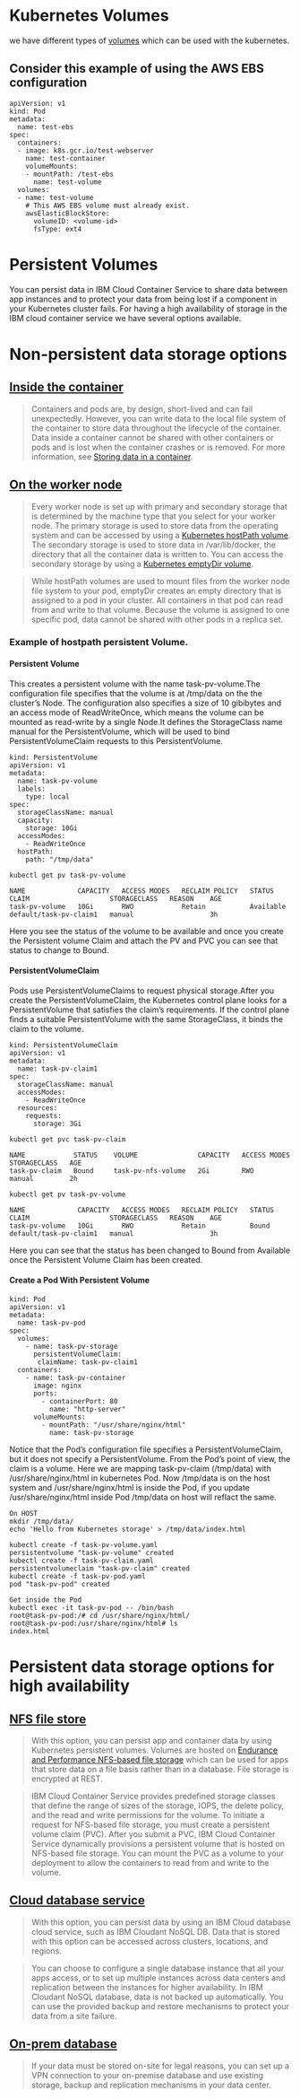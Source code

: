 # Kubernetes Volumes 
we have different types of [volumes](https://kubernetes.io/docs/concepts/storage/volumes/#emptydir) which can be used with the kubernetes.
## Consider this example of using the AWS EBS configuration
```
apiVersion: v1
kind: Pod
metadata:
  name: test-ebs
spec:
  containers:
  - image: k8s.gcr.io/test-webserver
    name: test-container
    volumeMounts:
    - mountPath: /test-ebs
      name: test-volume
  volumes:
  - name: test-volume
    # This AWS EBS volume must already exist.
    awsElasticBlockStore:
      volumeID: <volume-id>
      fsType: ext4
```


Persistent Volumes
=================
You can persist data in IBM Cloud Container Service to share data between app instances and to protect your data from being lost if a component in your Kubernetes cluster fails. For having a high availability of storage in the IBM cloud container service we have several options available.

# Non-persistent data storage options
## [Inside the container](https://console.bluemix.net/docs/containers/cs_storage.html#storage)
> Containers and pods are, by design, short-lived and can fail unexpectedly. However, you can write data to the local file system of the container to store data throughout the lifecycle of the container. Data inside a container cannot be shared with other containers or pods and is lost when the container crashes or is removed. For more information, see [Storing data in a container](https://docs.docker.com/storage/).
## [On the worker node](https://console.bluemix.net/docs/containers/cs_storage.html#storage)
> Every worker node is set up with primary and secondary storage that is determined by the machine type that you select for your worker node. The primary storage is used to store data from the operating system and can be accessed by using a [Kubernetes hostPath volume](https://kubernetes.io/docs/concepts/storage/volumes/#hostpath). The secondary storage is used to store data in /var/lib/docker, the directory that all the container data is written to. You can access the secondary storage by using a [Kubernetes emptyDir volume](https://kubernetes.io/docs/concepts/storage/volumes/#emptydir).

> While hostPath volumes are used to mount files from the worker node file system to your pod, emptyDir creates an empty directory that is assigned to a pod in your cluster. All containers in that pod can read from and write to that volume. Because the volume is assigned to one specific pod, data cannot be shared with other pods in a replica set.
### Example of hostpath persistent Volume.
  #### Persistent Volume
  
   This creates a persistent volume with the name task-pv-volume.The configuration file specifies that the volume is at /tmp/data on the the cluster’s Node. The configuration also specifies a size of 10 gibibytes and an access mode of ReadWriteOnce, which means the volume can be mounted as read-write by a single Node.It defines the StorageClass name manual for the PersistentVolume, which will be used to bind PersistentVolumeClaim requests to this PersistentVolume.
```
kind: PersistentVolume
apiVersion: v1
metadata:
  name: task-pv-volume
  labels:
    type: local
spec:
  storageClassName: manual
  capacity:
    storage: 10Gi
  accessModes:
    - ReadWriteOnce
  hostPath:
    path: "/tmp/data"
```
```
kubectl get pv task-pv-volume
```
```
NAME             CAPACITY   ACCESS MODES   RECLAIM POLICY   STATUS        CLAIM                    STORAGECLASS   REASON    AGE
task-pv-volume   10Gi       RWO            Retain           Available     default/task-pv-claim1   manual                   3h
```
Here you see the status of the volume to be available and once you create the Persistent volume Claim and attach the PV and PVC you can see that status to change to Bound.

  #### PersistentVolumeClaim
  
Pods use PersistentVolumeClaims to request physical storage.After you create the PersistentVolumeClaim, the Kubernetes control plane looks for a PersistentVolume that satisfies the claim’s requirements. If the control plane finds a suitable PersistentVolume with the same StorageClass, it binds the claim to the volume.
         
```
kind: PersistentVolumeClaim
apiVersion: v1
metadata:
  name: task-pv-claim1
spec:
  storageClassName: manual
  accessModes:
    - ReadWriteOnce
  resources:
    requests:
      storage: 3Gi 
```
```
kubectl get pvc task-pv-claim
```
```
NAME            STATUS    VOLUME               CAPACITY   ACCESS MODES   STORAGECLASS   AGE
task-pv-claim   Bound     task-pv-nfs-volume   2Gi        RWO            manual         2h
```
```
kubectl get pv task-pv-volume
```
```
NAME             CAPACITY   ACCESS MODES   RECLAIM POLICY   STATUS    CLAIM                    STORAGECLASS   REASON    AGE
task-pv-volume   10Gi       RWO            Retain           Bound     default/task-pv-claim1   manual                   3h
```
Here you can see that the status has been changed to Bound from Available once the Persistent Volume Claim has been created.
   #### Create a Pod With Persistent Volume
```
kind: Pod
apiVersion: v1
metadata:
  name: task-pv-pod
spec:
  volumes:
    - name: task-pv-storage
      persistentVolumeClaim:
       claimName: task-pv-claim1
  containers:
    - name: task-pv-container
      image: nginx
      ports:
        - containerPort: 80
          name: "http-server"
      volumeMounts:
        - mountPath: "/usr/share/nginx/html"
          name: task-pv-storage
```
Notice that the Pod’s configuration file specifies a PersistentVolumeClaim, but it does not specify a PersistentVolume. From the Pod’s point of view, the claim is a volume. Here we are mapping task-pv-claim (/tmp/data) with /usr/share/nginx/html in kubernetes Pod. Now /tmp/data is on the host system and /usr/share/nginx/html is inside the Pod, if you update /usr/share/nginx/html inside Pod /tmp/data on host will reflact the same.

```
On HOST
mkdir /tmp/data/
echo 'Hello from Kubernetes storage' > /tmp/data/index.html
```
```
kubectl create -f task-pv-volume.yaml
persistentvolume "task-pv-volume" created
kubectl create -f task-pv-claim.yaml
persistentvolumeclaim "task-pv-claim" created
kubectl create -f task-pv-pod.yaml
pod "task-pv-pod" created
```
```
Get inside the Pod
kubectl exec -it task-pv-pod -- /bin/bash
root@task-pv-pod:/# cd /usr/share/nginx/html/
root@task-pv-pod:/usr/share/nginx/html# ls
index.html
```

# Persistent data storage options for high availability
## [NFS file store](https://console.bluemix.net/docs/containers/cs_storage.html#storage)   
> With this option, you can persist app and container data by using Kubernetes persistent volumes. Volumes are hosted on [Endurance and Performance NFS-based file storage](https://www.ibm.com/cloud/file-storage/details) which can be used for apps that store data on a file basis rather than in a database. File storage is encrypted at REST.

> IBM Cloud Container Service provides predefined storage classes that define the range of sizes of the storage, IOPS, the delete policy, and the read and write permissions for the volume. To initiate a request for NFS-based file storage, you must create a persistent volume claim (PVC). After you submit a PVC, IBM Cloud Container Service dynamically provisions a persistent volume that is hosted on NFS-based file storage. You can mount the PVC as a volume to your deployment to allow the containers to read from and write to the volume.

## [Cloud database service](https://console.bluemix.net/docs/containers/cs_storage.html#storage)
> With this option, you can persist data by using an IBM Cloud database cloud service, such as IBM Cloudant NoSQL DB. Data that is stored with this option can be accessed across clusters, locations, and regions.

> You can choose to configure a single database instance that all your apps access, or to set up multiple instances across data centers and replication between the instances for higher availability. In IBM Cloudant NoSQL database, data is not backed up automatically. You can use the provided backup and restore mechanisms to protect your data from a site failure.

## [On-prem database](https://console.bluemix.net/docs/containers/cs_storage.html#storage)
> If your data must be stored on-site for legal reasons, you can set up a VPN connection to your on-premise database and use existing storage, backup and replication mechanisms in your data center.





